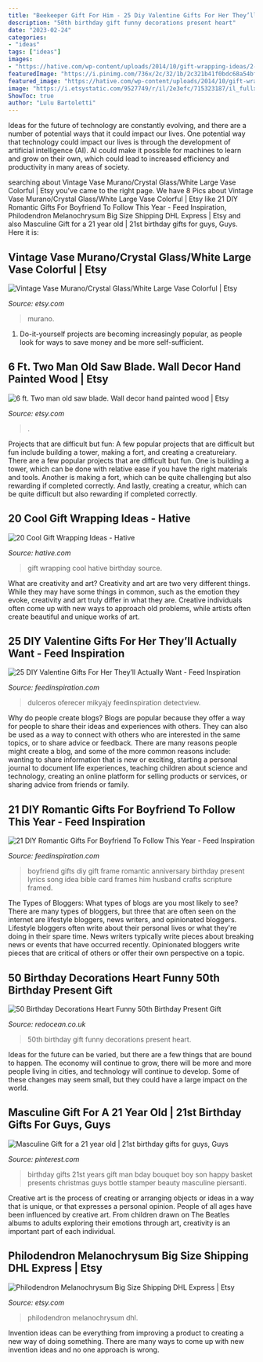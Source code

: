 ```yaml
---
title: "Beekeeper Gift For Him - 25 Diy Valentine Gifts For Her They’ll Actually Want"
description: "50th birthday gift funny decorations present heart"
date: "2023-02-24"
categories:
- "ideas"
tags: ["ideas"]
images:
- "https://hative.com/wp-content/uploads/2014/10/gift-wrapping-ideas/2-cool-gift-wrapping-ideas.jpg"
featuredImage: "https://i.pinimg.com/736x/2c/32/1b/2c321b41f0bdc68a54bfa1620031ceef--boss-gifts-man-gifts.jpg"
featured_image: "https://hative.com/wp-content/uploads/2014/10/gift-wrapping-ideas/2-cool-gift-wrapping-ideas.jpg"
image: "https://i.etsystatic.com/9527749/r/il/2e3efc/715323187/il_fullxfull.715323187_b5ox.jpg"
ShowToc: true
author: "Lulu Bartoletti"
---
```



Ideas for the future of technology are constantly evolving, and there are a number of potential ways that it could impact our lives. One potential way that technology could impact our lives is through the development of artificial intelligence (AI). AI could make it possible for machines to learn and grow on their own, which could lead to increased efficiency and productivity in many areas of society.

	

		
searching about Vintage Vase Murano/Crystal Glass/White Large Vase Colorful | Etsy you've came to the right page. We have 8 Pics about Vintage Vase Murano/Crystal Glass/White Large Vase Colorful | Etsy like 21 DIY Romantic Gifts For Boyfriend To Follow This Year - Feed Inspiration, Philodendron Melanochrysum Big Size Shipping DHL Express | Etsy and also Masculine Gift for a 21 year old | 21st birthday gifts for guys, Guys. Here it is:
		
    
## Vintage Vase Murano/Crystal Glass/White Large Vase Colorful | Etsy

<img loading=lazy src="https://i.etsystatic.com/20546873/r/il/2a823c/2854630410/il_1588xN.2854630410_e5br.jpg" onerror="this.onerror=null;this.src='https://tse2.mm.bing.net/th?id=OIP.6AzMpA4A4cgqtW1KYb4TNgHaOk&amp;pid=15.1';" alt="Vintage Vase Murano/Crystal Glass/White Large Vase Colorful | Etsy">

_Source: etsy.com_

>murano. 

	

1. Do-it-yourself projects are becoming increasingly popular, as people look for ways to save money and be more self-sufficient.

    
## 6 Ft. Two Man Old Saw Blade. Wall Decor Hand Painted Wood | Etsy

<img loading=lazy src="https://i.etsystatic.com/9527749/r/il/2e3efc/715323187/il_fullxfull.715323187_b5ox.jpg" onerror="this.onerror=null;this.src='https://tse4.mm.bing.net/th?id=OIP.mtkLNSbFlsNGF5TL-FUU-QHaJ4&amp;pid=15.1';" alt="6 ft. Two man old saw blade. Wall decor hand painted wood | Etsy">

_Source: etsy.com_

>. 

	

Projects that are difficult but fun: A few popular projects that are difficult but fun include building a tower, making a fort, and creating a creatureiary.
There are a few popular projects that are difficult but fun. One is building a tower, which can be done with relative ease if you have the right materials and tools. Another is making a fort, which can be quite challenging but also rewarding if completed correctly. And lastly, creating a creatur, which can be quite difficult but also rewarding if completed correctly.

    
## 20 Cool Gift Wrapping Ideas - Hative

<img loading=lazy src="https://hative.com/wp-content/uploads/2014/10/gift-wrapping-ideas/2-cool-gift-wrapping-ideas.jpg" onerror="this.onerror=null;this.src='https://tse4.mm.bing.net/th?id=OIP.iX8UAdzo3q4mvijwzBCFEwHaKX&amp;pid=15.1';" alt="20 Cool Gift Wrapping Ideas - Hative">

_Source: hative.com_

>gift wrapping cool hative birthday source. 

	

What are creativity and art?
Creativity and art are two very different things. While they may have some things in common, such as the emotion they evoke, creativity and art truly differ in what they are. Creative individuals often come up with new ways to approach old problems, while artists often create beautiful and unique works of art.

    
## 25 DIY Valentine Gifts For Her They’ll Actually Want - Feed Inspiration

<img loading=lazy src="https://www.feedinspiration.com/wp-content/uploads/2016/12/DIY-Valentine-Day-Gift-For-Her.jpg" onerror="this.onerror=null;this.src='https://tse1.mm.bing.net/th?id=OIP.rr4B09CrsZU28mAC1q2g0AHaLH&amp;pid=15.1';" alt="25 DIY Valentine Gifts For Her They’ll Actually Want - Feed Inspiration">

_Source: feedinspiration.com_

>dulceros oferecer mikyajy feedinspiration detectview. 

	

Why do people create blogs?
Blogs are popular because they offer a way for people to share their ideas and experiences with others. They can also be used as a way to connect with others who are interested in the same topics, or to share advice or feedback. There are many reasons people might create a blog, and some of the more common reasons include: wanting to share information that is new or exciting, starting a personal journal to document life experiences, teaching children about science and technology, creating an online platform for selling products or services, or sharing advice from friends or family.

    
## 21 DIY Romantic Gifts For Boyfriend To Follow This Year - Feed Inspiration

<img loading=lazy src="http://feedinspiration.com/wp-content/uploads/2016/12/Song-Lyrics-Picture-Frame.jpg" onerror="this.onerror=null;this.src='https://tse2.mm.bing.net/th?id=OIP.ftPEk70mg4zsrQp5fRsTtAHaJ4&amp;pid=15.1';" alt="21 DIY Romantic Gifts For Boyfriend To Follow This Year - Feed Inspiration">

_Source: feedinspiration.com_

>boyfriend gifts diy gift frame romantic anniversary birthday present lyrics song idea bible card frames him husband crafts scripture framed. 

	

The Types of Bloggers: What types of blogs are you most likely to see?
There are many types of bloggers, but three that are often seen on the internet are lifestyle bloggers, news writers, and opinionated bloggers. Lifestyle bloggers often write about their personal lives or what they're doing in their spare time. News writers typically write pieces about breaking news or events that have occurred recently. Opinionated bloggers write pieces that are critical of others or offer their own perspective on a topic.

    
## 50 Birthday Decorations Heart Funny 50th Birthday Present Gift

<img loading=lazy src="https://www.redocean.co.uk/image/cache/products/13912/image07_2000-1500x1500.jpg" onerror="this.onerror=null;this.src='https://tse2.mm.bing.net/th?id=OIP.7PEaulD6aqEMKQJCYfy-6QHaHa&amp;pid=15.1';" alt="50 Birthday Decorations Heart Funny 50th Birthday Present Gift">

_Source: redocean.co.uk_

>50th birthday gift funny decorations present heart. 

	

Ideas for the future can be varied, but there are a few things that are bound to happen. The economy will continue to grow, there will be more and more people living in cities, and technology will continue to develop. Some of these changes may seem small, but they could have a large impact on the world.

    
## Masculine Gift For A 21 Year Old | 21st Birthday Gifts For Guys, Guys

<img loading=lazy src="https://i.pinimg.com/736x/2c/32/1b/2c321b41f0bdc68a54bfa1620031ceef--boss-gifts-man-gifts.jpg" onerror="this.onerror=null;this.src='https://tse2.mm.bing.net/th?id=OIP.JYjg1JD2GOiEUV4md9k-sQHaJ4&amp;pid=15.1';" alt="Masculine Gift for a 21 year old | 21st birthday gifts for guys, Guys">

_Source: pinterest.com_

>birthday gifts 21st years gift man bday bouquet boy son happy basket presents christmas guys bottle stamper beauty masculine piersanti. 

	

Creative art is the process of creating or arranging objects or ideas in a way that is unique, or that expresses a personal opinion. People of all ages have been influenced by creative art. From children drawn on The Beatles albums to adults exploring their emotions through art, creativity is an important part of each individual.

    
## Philodendron Melanochrysum Big Size Shipping DHL Express | Etsy

<img loading=lazy src="https://i.etsystatic.com/26518199/r/il/4f3f24/3244060003/il_1588xN.3244060003_8k5y.jpg" onerror="this.onerror=null;this.src='https://tse3.mm.bing.net/th?id=OIP.vDyi0PDFQ5rX1m4WcpKOqAHaNI&amp;pid=15.1';" alt="Philodendron Melanochrysum Big Size Shipping DHL Express | Etsy">

_Source: etsy.com_

>philodendron melanochrysum dhl. 

	

Invention ideas can be everything from improving a product to creating a new way of doing something. There are many ways to come up with new invention ideas and no one approach is wrong.


